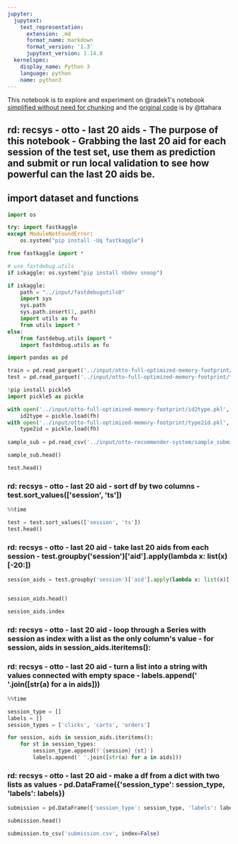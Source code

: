 ```yaml
---
jupyter:
  jupytext:
    text_representation:
      extension: .md
      format_name: markdown
      format_version: '1.3'
      jupytext_version: 1.14.0
  kernelspec:
    display_name: Python 3
    language: python
    name: python3
---
```


This notebook is to explore and experiment on @radek1's notebook [simplified without need for chunking](https://www.kaggle.com/code/radek1/last-20-aids) and the [original code](https://www.kaggle.com/code/ttahara/last-aid-20) is by @ttahara


## rd: recsys - otto - last 20 aids - The purpose of this notebook - Grabbing the last 20 aid for each session of the test set, use them as prediction and submit or run local validation to see how powerful can the last 20 aids be.





## import dataset and functions

```python
import os

try: import fastkaggle
except ModuleNotFoundError:
    os.system("pip install -Uq fastkaggle")

from fastkaggle import *

# use fastdebug.utils 
if iskaggle: os.system("pip install nbdev snoop")

if iskaggle:
    path = "../input/fastdebugutils0"
    import sys
    sys.path
    sys.path.insert(1, path)
    import utils as fu
    from utils import *
else: 
    from fastdebug.utils import *
    import fastdebug.utils as fu
```

```python _uuid="8f2839f25d086af736a60e9eeb907d3b93b6e0e5" _cell_guid="b1076dfc-b9ad-4769-8c92-a6c4dae69d19"
import pandas as pd

train = pd.read_parquet('../input/otto-full-optimized-memory-footprint/train.parquet')
test = pd.read_parquet('../input/otto-full-optimized-memory-footprint/test.parquet')

!pip install pickle5
import pickle5 as pickle

with open('../input/otto-full-optimized-memory-footprint/id2type.pkl', "rb") as fh:
    id2type = pickle.load(fh)
with open('../input/otto-full-optimized-memory-footprint/type2id.pkl', "rb") as fh:
    type2id = pickle.load(fh)
    
sample_sub = pd.read_csv('../input/otto-recommender-system/sample_submission.csv')
```

```python
sample_sub.head()
```

```python
test.head()
```

### rd: recsys - otto - last 20 aid - sort df by two columns - test.sort_values(['session', 'ts'])

```python
%%time

test = test.sort_values(['session', 'ts'])
test.head()
```

### rd: recsys - otto - last 20 aid - take last 20 aids from each session - test.groupby('session')['aid'].apply(lambda x: list(x)[-20:])

```python
session_aids = test.groupby('session')['aid'].apply(lambda x: list(x)[-20:])
```

```python

```

```python
session_aids.head()
```

```python
session_aids.index
```

### rd: recsys - otto - last 20 aid - loop through a Series with session as index with a list as the only column's value - for session, aids in session_aids.iteritems():


### rd: recsys - otto - last 20 aid - turn a list into a string with values connected with empty space - labels.append(' '.join([str(a) for a in aids]))

```python
%%time

session_type = []
labels = []
session_types = ['clicks', 'carts', 'orders']

for session, aids in session_aids.iteritems():
    for st in session_types:
        session_type.append(f'{session}_{st}')
        labels.append(' '.join([str(a) for a in aids]))
```

### rd: recsys - otto - last 20 aid - make a df from a dict with two lists as values - pd.DataFrame({'session_type': session_type, 'labels': labels})

```python
submission = pd.DataFrame({'session_type': session_type, 'labels': labels})
```

```python
submission.head()
```

```python
submission.to_csv('submission.csv', index=False)
```
